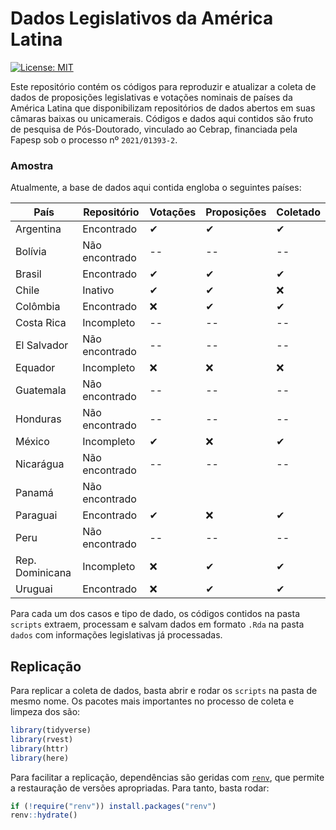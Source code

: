 # Dados Legislativos da América Latina

[![License: MIT](https://img.shields.io/badge/License-MIT-yellow.svg)](https://opensource.org/licenses/MIT)


Este repositório contém os códigos para reproduzir e atualizar a coleta de dados de proposições legislativas e votações nominais de países da América Latina que disponibilizam repositórios de dados abertos em suas câmaras baixas ou unicamerais. Códigos e dados aqui contidos são fruto de pesquisa de Pós-Doutorado, vinculado ao Cebrap, financiada pela Fapesp sob o processo nº `2021/01393-2`.


### Amostra

Atualmente, a base de dados aqui contida engloba o seguintes países:

| País           | Repositório             | Votações   | Proposições | Coletado   |
|----------------|------------------------|------------|-------------|------------|
| Argentina| Encontrado             | ✔          | ✔           | ✔          |
| Bolívia        | Não encontrado         | --         | --          | --         |
| Brasil   | Encontrado             | ✔          | ✔           | ✔          |
| Chile    | Inativo                | ✔          | ✔           | ❌          |
| Colômbia | Encontrado             | ❌         | ✔           | ✔          |
| Costa Rica| Incompleto             | --         | --          | --         |
| El Salvador    | Não encontrado         | --         | --          | --         |
| Equador  | Incompleto             | ❌         | ❌           | ❌          |
| Guatemala      | Não encontrado         | --         | --          | --         |
| Honduras       | Não encontrado         | --         | --          | --         |
| México   | Incompleto             | ✔          | ❌           | ✔          |
| Nicarágua      | Não encontrado         | --         | --          | --         |
| Panamá         | Não encontrado         |            |             |            |
| Paraguai | Encontrado             | ✔          | ❌           | ✔          |
| Peru           | Não encontrado         | --         | --          | --         |
| Rep. Dominicana | Incompleto        | ❌         | ✔           | ✔          |
| Uruguai | Encontrado             | ❌         | ✔           | ✔          |


Para cada um dos casos e tipo de dado, os códigos contidos na pasta `scripts` extraem, processam e salvam dados em formato `.Rda` na pasta `dados` com informações legislativas já processadas.


## Replicação

Para replicar a coleta de dados, basta abrir e rodar os `scripts` na pasta de mesmo nome. Os pacotes mais importantes no processo de coleta e limpeza dos são:

```r
library(tidyverse)
library(rvest)
library(httr)
library(here)
```

Para facilitar a replicação, dependências são geridas com [`renv`](https://rstudio.github.io/renv/articles/renv.html), que permite a restauração de versões apropriadas. Para tanto, basta rodar:

```r
if (!require("renv")) install.packages("renv")
renv::hydrate()
```











